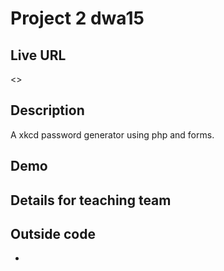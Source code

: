 # Project 2 dwa15

## Live URL
<>

## Description
A xkcd password generator using php and forms.

## Demo


## Details for teaching team


## Outside code
* 
